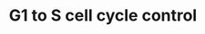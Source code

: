 ---
annotations:
- id: PW:0000095
  parent: regulatory pathway
  type: Pathway Ontology
  value: G1/S DNA damage checkpoint pathway
- id: PW:0000094
  parent: regulatory pathway
  type: Pathway Ontology
  value: cell cycle checkpoint pathway
authors:
- A.C.Zambon
- MaintBot
- Khanspers
- Christine Chichester
- Mkutmon
citedin:
- link: PMC7645421
- link: PMC3650681
description: 'In the G1 phase there are two types of DNA damage responses, the p53-dependent
  and the p53-independent pathways. The p53-dependent responses inhibit CDKs through
  the up-regulation of genes encoding CKIs mediated by the p53 protein, whereas the
  p53-independent mechanisms inhibit CDKs through the inhibitory T14Y15 phosphorylation
  of Cdk2. Failure of DNA damage checkpoints in G1 leads to mutagenic replication
  of damaged templates and other replication defects.  Source: Reactome http://www.reactome.org/cgi-bin/eventbrowser?DB=gk_current&FOCUS_SPECIES=Homo%20sapiens&ID=69615&'
last-edited: 2018-01-19
organisms:
- Rattus norvegicus
redirect_from:
- /index.php/Pathway:WP348
- /instance/WP348
revision: null
schema-jsonld:
- '@context': https://schema.org/
  '@id': https://wikipathways.github.io/pathways/WP348.html
  '@type': Dataset
  creator:
    '@type': Organization
    name: WikiPathways
  description: 'In the G1 phase there are two types of DNA damage responses, the p53-dependent
    and the p53-independent pathways. The p53-dependent responses inhibit CDKs through
    the up-regulation of genes encoding CKIs mediated by the p53 protein, whereas
    the p53-independent mechanisms inhibit CDKs through the inhibitory T14Y15 phosphorylation
    of Cdk2. Failure of DNA damage checkpoints in G1 leads to mutagenic replication
    of damaged templates and other replication defects.  Source: Reactome http://www.reactome.org/cgi-bin/eventbrowser?DB=gk_current&FOCUS_SPECIES=Homo%20sapiens&ID=69615&'
  keywords:
  - Atf6b
  - Atm
  - CDK
  - CDKN2A
  - CDKN2D
  - Ccna1
  - Ccnb1
  - Ccnd1
  - Ccnd2
  - Ccnd3
  - Ccne1
  - Ccne2
  - Ccng2
  - Ccnh
  - Cdc25a
  - Cdc45
  - Cdk1
  - Cdk2
  - Cdk4
  - Cdk6
  - Cdk7
  - Cdkn1a
  - Cdkn1b
  - Cdkn1c
  - Cdkn2b
  - Cdkn2c
  - Creb1
  - Creb3
  - Creb3l1
  - Creb3l3
  - Creb3l4
  - E2f
  - E2f1
  - E2f2
  - E2f3
  - E2f4
  - E2f5
  - E2f6
  - Gadd45a
  - LOC100362927
  - Mcm2
  - Mcm3
  - Mcm4
  - Mcm5
  - Mcm6
  - Mcm7
  - Mdm2
  - Mnat1
  - Myc
  - Myt1
  - Orc1
  - Orc2
  - Orc3
  - Orc4
  - Orc5
  - Orc6
  - Pcna
  - Pola2
  - Pole
  - Pole2
  - Prim1
  - Prim2
  - Rb1
  - Rbl1
  - Rpa1
  - Rpa2
  - Tfdp1
  - Tfdp2
  - Tp53
  - Wee1
  license: CC0
  name: G1 to S cell cycle control
seo: CreativeWork
title: G1 to S cell cycle control
wpid: WP348
---